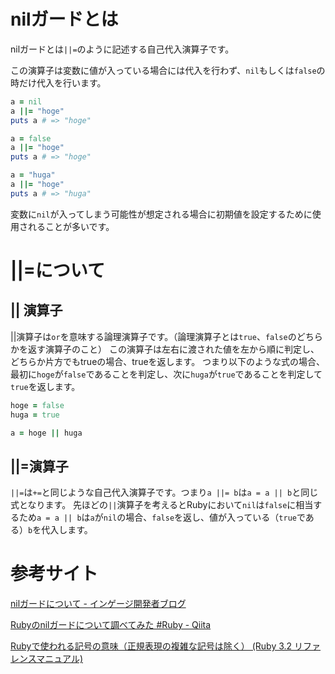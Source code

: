 # nilガードとは

nilガードとは`||=`のように記述する自己代入演算子です。

この演算子は変数に値が入っている場合には代入を行わず、`nil`もしくは`false`の時だけ代入を行います。

```ruby
a = nil
a ||= "hoge"
puts a # => "hoge"

a = false
a ||= "hoge"
puts a # => "hoge"

a = "huga"
a ||= "hoge"
puts a # => "huga"
```

変数に`nil`が入ってしまう可能性が想定される場合に初期値を設定するために使用されることが多いです。


# ||=について

## || 演算子

||演算子は`or`を意味する論理演算子です。（論理演算子とは`true`、`false`のどちらかを返す演算子のこと）
この演算子は左右に渡された値を左から順に判定し、どちらか片方でもtrueの場合、trueを返します。
つまり以下のような式の場合、最初に`hoge`が`false`であることを判定し、次に`huga`が`true`であることを判定して`true`を返します。

```ruby
hoge = false
huga = true

a = hoge || huga
```


## ||=演算子

`||=`は`+=`と同じような自己代入演算子です。つまり`a ||= b`は`a = a || b`と同じ式となります。
先ほどの`||`演算子を考えるとRubyにおいて`nil`は`false`に相当するため`a = a || b`は`a`が`nil`の場合、`false`を返し、値が入っている（`true`である）`b`を代入します。


# 参考サイト

[nilガードについて - インゲージ開発者ブログ](https://blog.ingage.jp/entry/2023/03/20/110000)

[Rubyのnilガードについて調べてみた #Ruby - Qiita](https://qiita.com/_kt15_/items/9057d89aa9095696deeb)

[Rubyで使われる記号の意味（正規表現の複雑な記号は除く） (Ruby 3.2 リファレンスマニュアル)](https://docs.ruby-lang.org/ja/latest/doc/symref.html#or)

